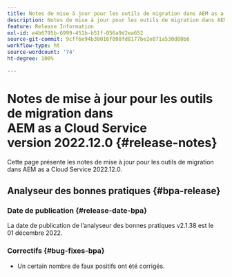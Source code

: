 ```yaml
---
title: Notes de mise à jour pour les outils de migration dans AEM as a Cloud Service version 2022.12.0
description: Notes de mise à jour pour les outils de migration dans AEM as a Cloud Service version 2022.12.0
feature: Release Information
exl-id: e4b6795b-6999-451b-b51f-056a9d2ea652
source-git-commit: 9cff6e94b38016f008fd8177be2e071a530d80b6
workflow-type: ht
source-wordcount: '74'
ht-degree: 100%

---
```


# Notes de mise à jour pour les outils de migration dans AEM as a Cloud Service version 2022.12.0 {#release-notes}

Cette page présente les notes de mise à jour pour les outils de migration dans AEM as a Cloud Service 2022.12.0.

## Analyseur des bonnes pratiques {#bpa-release}

### Date de publication {#release-date-bpa}

La date de publication de l’analyseur des bonnes pratiques v2.1.38 est le 01 décembre 2022.

### Correctifs {#bug-fixes-bpa}

* Un certain nombre de faux positifs ont été corrigés.
